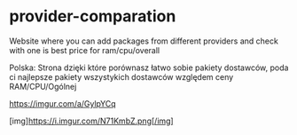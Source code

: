# provider-comparation
Website where you can add packages from different providers and check with one is best price for ram/cpu/overall

Polska:
Strona dzięki które porównasz łatwo sobie pakiety dostawców, poda ci najlepsze pakiety wszystykich dostawców względem ceny RAM/CPU/Ogólnej

https://imgur.com/a/GylpYCq

[img]https://i.imgur.com/N71KmbZ.png[/img]
